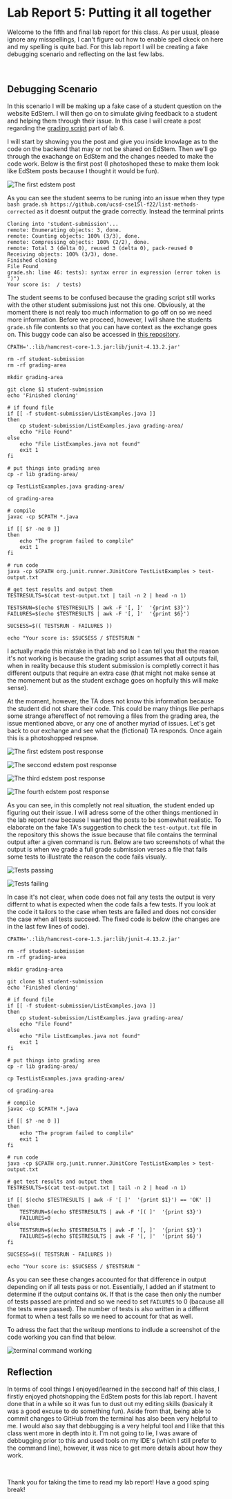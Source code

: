 # **Lab Report 5: Putting it all together**

Welcome to the fifth and final lab report for this class. As per usual, please ignore any misspellings, I 
can't figure out how to enable spell ckeck on here and my spelling is quite bad. For this lab report I will 
be creating a fake debugging scenario and reflecting on the last few labs. 

<br>  

## Debugging Scenario

In this scenario I will be making up a fake case of a student question on the website EdStem. I will then
go on to simulate giving feedback to a student and helping them through their issue. In this case I will create
a post regarding the [grading script](https://ucsd-cse15l-w24.github.io/week6/index.html) part of lab 6. 

I will start by showing you the post and give you inside knowlage as to the code on the backend that may or not be shared 
on EdStem. Then we'll go through the exachange on EdStem and the changes needed to make the code work. Below is the first 
post (I photoshoped these to make them look like EdStem posts because I thought it would be fun).

![The first edstem post](lab5pics/post1.png)

As you can see the student seems to be runing into an issue when they type `bash grade.sh https://github.com/ucsd-cse15l-f22/list-methods-corrected`
as it doesnt output the grade correctly. Instead the terminal prints 

```
Cloning into 'student-submission'...
remote: Enumerating objects: 3, done.
remote: Counting objects: 100% (3/3), done.
remote: Compressing objects: 100% (2/2), done.
remote: Total 3 (delta 0), reused 3 (delta 0), pack-reused 0
Receiving objects: 100% (3/3), done.
Finished cloning
File Found
grade.sh: line 46: tests): syntax error in expression (error token is ")")
Your score is:  / tests)
```

The student seems to be confused because the grading script still works with the other student submissions just not this one. 
Obviously, at the moment there is not realy too much information to go off on so we need more information. Before we proceed,
however, I will share the students `grade.sh` file contents so that you can have context as the exchange goes on. This buggy 
code can also be accessed in [this repository](https://github.com/ayah825/list-examples-grader-bug/tree/main). 

```
CPATH='.:lib/hamcrest-core-1.3.jar:lib/junit-4.13.2.jar'

rm -rf student-submission
rm -rf grading-area

mkdir grading-area

git clone $1 student-submission
echo 'Finished cloning'

# if found file
if [[ -f student-submission/ListExamples.java ]] 
then 
    cp student-submission/ListExamples.java grading-area/
    echo "File Found"
else 
    echo "File ListExamples.java not found"
    exit 1
fi

# put things into grading area
cp -r lib grading-area/

cp TestListExamples.java grading-area/

cd grading-area

# compile
javac -cp $CPATH *.java

if [[ $? -ne 0 ]] 
then 
    echo "The program failed to complile"
    exit 1
fi

# run code
java -cp $CPATH org.junit.runner.JUnitCore TestListExamples > test-output.txt

# get test results and output them
TESTRESULTS=$(cat test-output.txt | tail -n 2 | head -n 1)

TESTSRUN=$(echo $TESTRESULTS | awk -F '[, ]'  '{print $3}')
FAILURES=$(echo $TESTRESULTS | awk -F '[, ]'  '{print $6}')

SUCSESS=$(( TESTSRUN - FAILURES ))

echo "Your score is: $SUCSESS / $TESTSRUN "
```

I actually made this mistake in that lab and so I can tell you that the reason it's not working is because the grading script
assumes that all outputs fail, when in reality because this student submission is completly correct it has different outputs 
that require an extra case (that might not make sense at the momement but as the student exchage goes on hopfully this will
make sense). 

At the moment, however, the TA does not know this information because the student did not share their code. This could be many things 
like perhaps some strange aftereffect of not removing a files from the grading area, the issue mentioned above, or any one of another
myriad of issues. Let's get back to our exchange and see what the (fictional) TA responds. Once again this is a photoshopped respnse.

![The first edstem post response](lab5pics/reply1.png)

![The seccond edstem post response](lab5pics/reply2.png)

![The third edstem post response](lab5pics/reply3.png)

![The fourth edstem post response](lab5pics/reply4.png)

As you can see, in this completly not real situation, the student ended up figuring out their issue. I will adress some of the other 
things mentioned in the lab report now because I wanted the posts to be somewhat realistic. To elaborate on the fake TA's
suggestion to check the `test-output.txt` file in the repository this shows the issue because that file contains the terminal 
output after a given command is run. Below are two screenshots of what the output is when we grade a full grade submission verses 
a file that fails some tests to illustrate the reason the code fails visualy. 

![Tests passing](lab5pics/goodTest.png)

![Tests failing](lab5pics/failTest.png)

In case it's not clear, when code does not fail any tests the output is very differnt to what is expected when the code fails 
a few tests. If you look at the code it tailors to the case when tests are failed and does not consider the case when all tests succeed.
The fixed code is below (the changes are in the last few lines of code).

```
CPATH='.:lib/hamcrest-core-1.3.jar:lib/junit-4.13.2.jar'

rm -rf student-submission
rm -rf grading-area

mkdir grading-area

git clone $1 student-submission
echo 'Finished cloning'

# if found file
if [[ -f student-submission/ListExamples.java ]] 
then 
    cp student-submission/ListExamples.java grading-area/
    echo "File Found"
else 
    echo "File ListExamples.java not found"
    exit 1
fi

# put things into grading area
cp -r lib grading-area/

cp TestListExamples.java grading-area/

cd grading-area

# compile
javac -cp $CPATH *.java

if [[ $? -ne 0 ]] 
then 
    echo "The program failed to complile"
    exit 1
fi

# run code
java -cp $CPATH org.junit.runner.JUnitCore TestListExamples > test-output.txt

# get test results and output them
TESTRESULTS=$(cat test-output.txt | tail -n 2 | head -n 1)

if [[ $(echo $TESTRESULTS | awk -F '[ ]'  '{print $1}') == 'OK' ]]
then
    TESTSRUN=$(echo $TESTRESULTS | awk -F '[( ]'  '{print $3}')
    FAILURES=0
else
    TESTSRUN=$(echo $TESTRESULTS | awk -F '[, ]'  '{print $3}')
    FAILURES=$(echo $TESTRESULTS | awk -F '[, ]'  '{print $6}')
fi

SUCSESS=$(( TESTSRUN - FAILURES ))

echo "Your score is: $SUCSESS / $TESTSRUN "
```

As you can see these changes accounted for that difference in output depending on if all tests pass or not. Essentially, I added an 
if statment to determine if the output contains `OK`. If that is the case then only the number of tests passed are printed and so
we need to set `FAILURES` to 0 (bacause all the tests were passed). The number of tests is also written in a differnt format to when
a test fails so we need to account for that as well. 

To adress the fact that the writeup mentions to indlude a screenshot of the code working you can find that below.

![terminal command working](lab5pics/working.png)

## Reflection

In terms of cool things I enjoyed/learned in the seccond half of this class, I firstly enjoyed photshopping the EdStem posts for this 
lab report. I havent done that in a while so it was fun to dust out my editing skills (basicaly it was a good excuse to do something fun).
Aside from that, being able to commit changes to GitHub from the terminal has also been very helpful to me. I would also say that debbugging
is a very helpful tool and I like that this class went more in depth into it. I'm not going to lie, I was aware of debbugging prior to this 
and used tools on my IDE's (which I still prefer to the command line), however, it was nice to get more details about how they work. 

<br>  

Thank you for taking the time to read my lab report! Have a good sping break!
